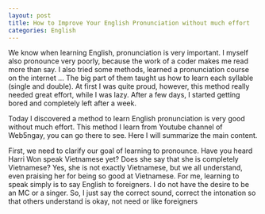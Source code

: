 ```yaml
---
layout: post
title: How to Improve Your English Pronunciation without much effort
categories: English
---
```

We know when learning English, pronunciation is very important. I myself also pronounce very poorly, because the work of a coder makes me read more than say. I also tried some methods, learned a pronunciation course on the internet ... The big part of them taught us how to learn each syllable (single and double). At first I was quite proud, however, this method really needed great effort, while I was lazy. After a few days, I started getting bored and completely left after a week.<!--more-->

Today I discovered a method to learn English pronunciation is very good without much effort. This method I learn from Youtube channel of Web5ngay, you can go there to see. Here I will summarize the main content.

First, we need to clarify our goal of learning to pronounce. Have you heard Harri Won speak Vietnamese yet? Does she say that she is completely Vietnamese? Yes, she is not exactly Vietnamese, but we all understand, even praising her for being so good at Vietnamese. For me, learning to speak simply is to say English to foreigners. I do not have the desire to be an MC or a singer. So, I just say the correct sound, correct the intonation so that others understand is okay, not need or like foreigners